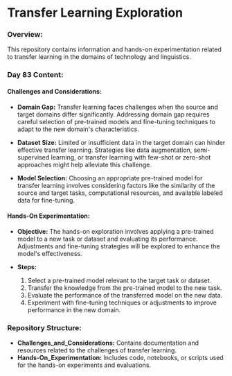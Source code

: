 

# Transfer Learning Exploration

### Overview:
This repository contains information and hands-on experimentation related to transfer learning in the domains of technology and linguistics.

### Day 83 Content:

#### Challenges and Considerations:
- **Domain Gap:** Transfer learning faces challenges when the source and target domains differ significantly. Addressing domain gap requires careful selection of pre-trained models and fine-tuning techniques to adapt to the new domain's characteristics.
  
- **Dataset Size:** Limited or insufficient data in the target domain can hinder effective transfer learning. Strategies like data augmentation, semi-supervised learning, or transfer learning with few-shot or zero-shot approaches might help alleviate this challenge.

- **Model Selection:** Choosing an appropriate pre-trained model for transfer learning involves considering factors like the similarity of the source and target tasks, computational resources, and available labeled data for fine-tuning.

#### Hands-On Experimentation:
- **Objective:** The hands-on exploration involves applying a pre-trained model to a new task or dataset and evaluating its performance. Adjustments and fine-tuning strategies will be explored to enhance the model's effectiveness.
  
- **Steps:**
  1. Select a pre-trained model relevant to the target task or dataset.
  2. Transfer the knowledge from the pre-trained model to the new task.
  3. Evaluate the performance of the transferred model on the new data.
  4. Experiment with fine-tuning techniques or adjustments to improve performance in the new domain.

### Repository Structure:
- **Challenges_and_Considerations:** Contains documentation and resources related to the challenges of transfer learning.
- **Hands-On_Experimentation:** Includes code, notebooks, or scripts used for the hands-on experiments and evaluations.

